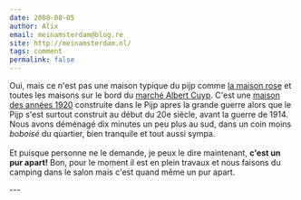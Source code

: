 ```yaml
---
date: 2008-08-05
author: Alix
email: meinamsterdam@blog.re
site: http://meinamsterdam.nl/
tags: comment
permalink: false
---
```


<p>
Oui, mais ce n'est pas une maison typique du pijp comme <a href="http://blog.re/me-in-amsterdam/index.php/cest-une-maison-rose">la maison rose</a> et toutes les maisons sur le bord du <a href="http://blog.re/me-in-amsterdam/index.php/albert-cuyp-le-marche">marché Albert Cuyp</a>. C'est une <a href="http://blog.re/me-in-amsterdam/index.php/la-maison-des-annees-20">maison des années 1920</a> construite dans le Pijp apres la grande guerre alors que le Pijp s'est surtout construit au début du 20e siècle, avant la guerre de 1914. Nous avons déménagé dix minutes un peu plus au sud, dans un coin moins <i>boboisé</i> du quartier, bien tranquile et tout aussi sympa.
<br/><br/>
 Et puisque personne ne le demande, je peux le dire maintenant, <b>c'est un pur apart!</b> Bon, pour le moment il est en plein travaux et nous faisons du camping dans le salon mais c'est quand même un pur apart. 
</p>
---